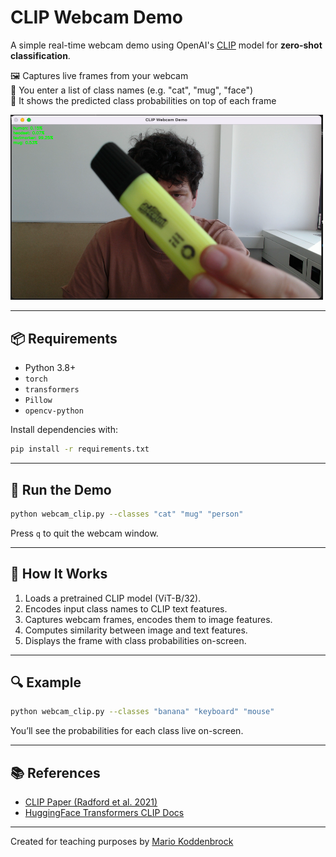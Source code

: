 
# CLIP Webcam Demo 

A simple real-time webcam demo using OpenAI's [CLIP](https://openai.com/research/clip) model for **zero-shot classification**.

🖼️ Captures live frames from your webcam  
🧾 You enter a list of class names (e.g. "cat", "mug", "face")  
🤖 It shows the predicted class probabilities on top of each frame  


<img src="example_output.png" alt="CLIP Output" width="500"/>

---

## 📦 Requirements

- Python 3.8+
- `torch`
- `transformers`
- `Pillow`
- `opencv-python`

Install dependencies with:

```bash
pip install -r requirements.txt
```

---

## 🚀 Run the Demo

```bash
python webcam_clip.py --classes "cat" "mug" "person"
```

Press `q` to quit the webcam window.

---

## 🧠 How It Works

1. Loads a pretrained CLIP model (ViT-B/32).
2. Encodes input class names to CLIP text features.
3. Captures webcam frames, encodes them to image features.
4. Computes similarity between image and text features.
5. Displays the frame with class probabilities on-screen.

---

## 🔍 Example

```bash
python webcam_clip.py --classes "banana" "keyboard" "mouse"
```

You’ll see the probabilities for each class live on-screen.

---

## 📚 References

- [CLIP Paper (Radford et al. 2021)](https://arxiv.org/abs/2103.00020)
- [HuggingFace Transformers CLIP Docs](https://huggingface.co/docs/transformers/model_doc/clip)

---

Created for teaching purposes by [Mario Koddenbrock](koddenbrock.com)

